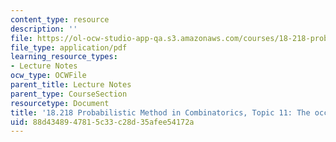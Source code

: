 ```yaml
---
content_type: resource
description: ''
file: https://ol-ocw-studio-app-qa.s3.amazonaws.com/courses/18-218-probabilistic-method-in-combinatorics-spring-2019/88d4348947815c33c28d35afee54172a_MIT18_218S19_ch11.pdf
file_type: application/pdf
learning_resource_types:
- Lecture Notes
ocw_type: OCWFile
parent_title: Lecture Notes
parent_type: CourseSection
resourcetype: Document
title: '18.218 Probabilistic Method in Combinatorics, Topic 11: The occupancy method'
uid: 88d43489-4781-5c33-c28d-35afee54172a
---
```

